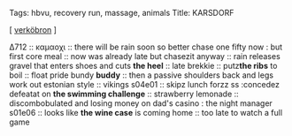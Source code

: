Tags: hbvu, recovery run, massage, animals
Title: KARSDORF
  
[ [verköbron](https://maps.app.goo.gl/S6g8T5vPKBU7JUJ37) ]

Δ712 :: καμαοχι :: there will be rain soon so better chase one fifty now : but first core meal :: now was already late but chasezit anyway :: rain releases gravel that enters shoes and cuts **the heel** :: late brekkie :: putz**the ribs** to boil :: float pride bundy **buddy** :: then a passive shoulders back and legs work out estonian style :: vikings s04e01 :: skipz lunch forzz ss :concedez defeatat on **the swimming challenge** :: strawberry lemonade :: discombobulated and losing money on dad's casino : the night manager s01e06 :: looks like **the wine case** is coming home :: too late to watch a full game  
